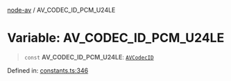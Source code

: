 [node-av](../globals.md) / AV\_CODEC\_ID\_PCM\_U24LE

# Variable: AV\_CODEC\_ID\_PCM\_U24LE

> `const` **AV\_CODEC\_ID\_PCM\_U24LE**: [`AVCodecID`](../type-aliases/AVCodecID.md)

Defined in: [constants.ts:346](https://github.com/seydx/av/blob/f8631fc881b394300b1479f511d55cf1c370a87f/src/constants/constants.ts#L346)

